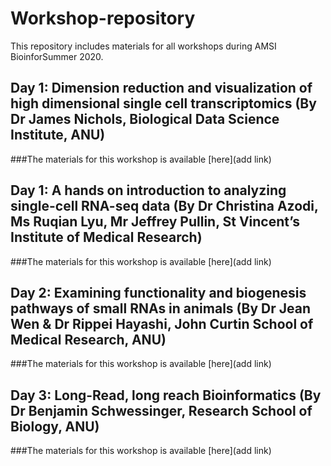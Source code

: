 # Workshop-repository
This repository includes materials for all workshops during AMSI BioinforSummer 2020.

## Day 1: Dimension reduction and visualization of high dimensional single cell transcriptomics (By Dr James Nichols, Biological Data Science Institute, ANU)
###The materials for this workshop is available [here](add link)

## Day 1: A hands on introduction to analyzing single-cell RNA-seq data (By Dr Christina Azodi, Ms Ruqian Lyu, Mr Jeffrey Pullin, St Vincent’s Institute of Medical Research)
###The materials for this workshop is available [here](add link)

## Day 2: Examining functionality and biogenesis pathways of small RNAs in animals (By Dr Jean Wen & Dr Rippei Hayashi, John Curtin School of Medical Research, ANU)
###The materials for this workshop is available [here](add link)

## Day 3: Long-Read, long reach Bioinformatics (By Dr Benjamin Schwessinger, Research School of Biology, ANU)
###The materials for this workshop is available [here](add link)
